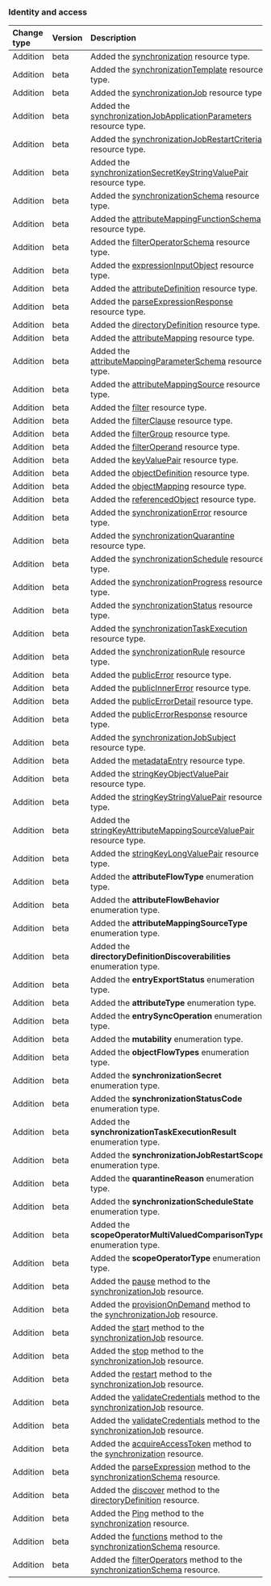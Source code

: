 ### Identity and access

| **Change type** | **Version** | **Description** |
|:---|:---|:---|
|Addition|beta|Added the [synchronization](https://docs.microsoft.com/en-us/graph/api/resources/synchronization-synchronization?view=graph-rest-beta) resource type.|
|Addition|beta|Added the [synchronizationTemplate](https://docs.microsoft.com/en-us/graph/api/resources/synchronization-synchronizationTemplate?view=graph-rest-beta) resource type.|
|Addition|beta|Added the [synchronizationJob](https://docs.microsoft.com/en-us/graph/api/resources/synchronization-synchronizationJob?view=graph-rest-beta) resource type.|
|Addition|beta|Added the [synchronizationJobApplicationParameters](https://docs.microsoft.com/en-us/graph/api/resources/synchronization-synchronizationJobApplicationParameters?view=graph-rest-beta) resource type.|
|Addition|beta|Added the [synchronizationJobRestartCriteria](https://docs.microsoft.com/en-us/graph/api/resources/synchronization-synchronizationJobRestartCriteria?view=graph-rest-beta) resource type.|
|Addition|beta|Added the [synchronizationSecretKeyStringValuePair](https://docs.microsoft.com/en-us/graph/api/resources/synchronization-synchronizationSecretKeyStringValuePair?view=graph-rest-beta) resource type.|
|Addition|beta|Added the [synchronizationSchema](https://docs.microsoft.com/en-us/graph/api/resources/synchronization-synchronizationSchema?view=graph-rest-beta) resource type.|
|Addition|beta|Added the [attributeMappingFunctionSchema](https://docs.microsoft.com/en-us/graph/api/resources/synchronization-attributeMappingFunctionSchema?view=graph-rest-beta) resource type.|
|Addition|beta|Added the [filterOperatorSchema](https://docs.microsoft.com/en-us/graph/api/resources/synchronization-filterOperatorSchema?view=graph-rest-beta) resource type.|
|Addition|beta|Added the [expressionInputObject](https://docs.microsoft.com/en-us/graph/api/resources/synchronization-expressionInputObject?view=graph-rest-beta) resource type.|
|Addition|beta|Added the [attributeDefinition](https://docs.microsoft.com/en-us/graph/api/resources/synchronization-attributeDefinition?view=graph-rest-beta) resource type.|
|Addition|beta|Added the [parseExpressionResponse](https://docs.microsoft.com/en-us/graph/api/resources/synchronization-parseExpressionResponse?view=graph-rest-beta) resource type.|
|Addition|beta|Added the [directoryDefinition](https://docs.microsoft.com/en-us/graph/api/resources/synchronization-directoryDefinition?view=graph-rest-beta) resource type.|
|Addition|beta|Added the [attributeMapping](https://docs.microsoft.com/en-us/graph/api/resources/synchronization-attributeMapping?view=graph-rest-beta) resource type.|
|Addition|beta|Added the [attributeMappingParameterSchema](https://docs.microsoft.com/en-us/graph/api/resources/synchronization-attributeMappingParameterSchema?view=graph-rest-beta) resource type.|
|Addition|beta|Added the [attributeMappingSource](https://docs.microsoft.com/en-us/graph/api/resources/synchronization-attributeMappingSource?view=graph-rest-beta) resource type.|
|Addition|beta|Added the [filter](https://docs.microsoft.com/en-us/graph/api/resources/synchronization-filter?view=graph-rest-beta) resource type.|
|Addition|beta|Added the [filterClause](https://docs.microsoft.com/en-us/graph/api/resources/synchronization-filterClause?view=graph-rest-beta) resource type.|
|Addition|beta|Added the [filterGroup](https://docs.microsoft.com/en-us/graph/api/resources/synchronization-filterGroup?view=graph-rest-beta) resource type.|
|Addition|beta|Added the [filterOperand](https://docs.microsoft.com/en-us/graph/api/resources/synchronization-filterOperand?view=graph-rest-beta) resource type.|
|Addition|beta|Added the [keyValuePair](https://docs.microsoft.com/en-us/graph/api/resources/synchronization-keyValuePair?view=graph-rest-beta) resource type.|
|Addition|beta|Added the [objectDefinition](https://docs.microsoft.com/en-us/graph/api/resources/synchronization-objectDefinition?view=graph-rest-beta) resource type.|
|Addition|beta|Added the [objectMapping](https://docs.microsoft.com/en-us/graph/api/resources/synchronization-objectMapping?view=graph-rest-beta) resource type.|
|Addition|beta|Added the [referencedObject](https://docs.microsoft.com/en-us/graph/api/resources/synchronization-referencedObject?view=graph-rest-beta) resource type.|
|Addition|beta|Added the [synchronizationError](https://docs.microsoft.com/en-us/graph/api/resources/synchronization-synchronizationError?view=graph-rest-beta) resource type.|
|Addition|beta|Added the [synchronizationQuarantine](https://docs.microsoft.com/en-us/graph/api/resources/synchronization-synchronizationQuarantine?view=graph-rest-beta) resource type.|
|Addition|beta|Added the [synchronizationSchedule](https://docs.microsoft.com/en-us/graph/api/resources/synchronization-synchronizationSchedule?view=graph-rest-beta) resource type.|
|Addition|beta|Added the [synchronizationProgress](https://docs.microsoft.com/en-us/graph/api/resources/synchronization-synchronizationProgress?view=graph-rest-beta) resource type.|
|Addition|beta|Added the [synchronizationStatus](https://docs.microsoft.com/en-us/graph/api/resources/synchronization-synchronizationStatus?view=graph-rest-beta) resource type.|
|Addition|beta|Added the [synchronizationTaskExecution](https://docs.microsoft.com/en-us/graph/api/resources/synchronization-synchronizationTaskExecution?view=graph-rest-beta) resource type.|
|Addition|beta|Added the [synchronizationRule](https://docs.microsoft.com/en-us/graph/api/resources/synchronization-synchronizationRule?view=graph-rest-beta) resource type.|
|Addition|beta|Added the [publicError](https://docs.microsoft.com/en-us/graph/api/resources/synchronization-publicError?view=graph-rest-beta) resource type.|
|Addition|beta|Added the [publicInnerError](https://docs.microsoft.com/en-us/graph/api/resources/synchronization-publicInnerError?view=graph-rest-beta) resource type.|
|Addition|beta|Added the [publicErrorDetail](https://docs.microsoft.com/en-us/graph/api/resources/synchronization-publicErrorDetail?view=graph-rest-beta) resource type.|
|Addition|beta|Added the [publicErrorResponse](https://docs.microsoft.com/en-us/graph/api/resources/synchronization-publicErrorResponse?view=graph-rest-beta) resource type.|
|Addition|beta|Added the [synchronizationJobSubject](https://docs.microsoft.com/en-us/graph/api/resources/synchronization-synchronizationJobSubject?view=graph-rest-beta) resource type.|
|Addition|beta|Added the [metadataEntry](https://docs.microsoft.com/en-us/graph/api/resources/synchronization-metadataEntry?view=graph-rest-beta) resource type.|
|Addition|beta|Added the [stringKeyObjectValuePair](https://docs.microsoft.com/en-us/graph/api/resources/synchronization-stringKeyObjectValuePair?view=graph-rest-beta) resource type.|
|Addition|beta|Added the [stringKeyStringValuePair](https://docs.microsoft.com/en-us/graph/api/resources/synchronization-stringKeyStringValuePair?view=graph-rest-beta) resource type.|
|Addition|beta|Added the [stringKeyAttributeMappingSourceValuePair](https://docs.microsoft.com/en-us/graph/api/resources/synchronization-stringKeyAttributeMappingSourceValuePair?view=graph-rest-beta) resource type.|
|Addition|beta|Added the [stringKeyLongValuePair](https://docs.microsoft.com/en-us/graph/api/resources/synchronization-stringKeyLongValuePair?view=graph-rest-beta) resource type.|
|Addition|beta|Added the **attributeFlowType** enumeration type.|
|Addition|beta|Added the **attributeFlowBehavior** enumeration type.|
|Addition|beta|Added the **attributeMappingSourceType** enumeration type.|
|Addition|beta|Added the **directoryDefinitionDiscoverabilities** enumeration type.|
|Addition|beta|Added the **entryExportStatus** enumeration type.|
|Addition|beta|Added the **attributeType** enumeration type.|
|Addition|beta|Added the **entrySyncOperation** enumeration type.|
|Addition|beta|Added the **mutability** enumeration type.|
|Addition|beta|Added the **objectFlowTypes** enumeration type.|
|Addition|beta|Added the **synchronizationSecret** enumeration type.|
|Addition|beta|Added the **synchronizationStatusCode** enumeration type.|
|Addition|beta|Added the **synchronizationTaskExecutionResult** enumeration type.|
|Addition|beta|Added the **synchronizationJobRestartScope** enumeration type.|
|Addition|beta|Added the **quarantineReason** enumeration type.|
|Addition|beta|Added the **synchronizationScheduleState** enumeration type.|
|Addition|beta|Added the **scopeOperatorMultiValuedComparisonType** enumeration type.|
|Addition|beta|Added the **scopeOperatorType** enumeration type.|
|Addition|beta|Added the [pause](https://docs.microsoft.com/en-us/graph/api/synchronization-synchronizationJob-pause?view=graph-rest-beta) method to the [synchronizationJob](https://docs.microsoft.com/en-us/graph/api/resources/synchronization-synchronizationJob?view=graph-rest-beta) resource.|
|Addition|beta|Added the [provisionOnDemand](https://docs.microsoft.com/en-us/graph/api/synchronization-synchronizationJob-provisionOnDemand?view=graph-rest-beta) method to the [synchronizationJob](https://docs.microsoft.com/en-us/graph/api/resources/synchronization-synchronizationJob?view=graph-rest-beta) resource.|
|Addition|beta|Added the [start](https://docs.microsoft.com/en-us/graph/api/synchronization-synchronizationJob-start?view=graph-rest-beta) method to the [synchronizationJob](https://docs.microsoft.com/en-us/graph/api/resources/synchronization-synchronizationJob?view=graph-rest-beta) resource.|
|Addition|beta|Added the [stop](https://docs.microsoft.com/en-us/graph/api/synchronization-synchronizationJob-stop?view=graph-rest-beta) method to the [synchronizationJob](https://docs.microsoft.com/en-us/graph/api/resources/synchronization-synchronizationJob?view=graph-rest-beta) resource.|
|Addition|beta|Added the [restart](https://docs.microsoft.com/en-us/graph/api/synchronization-synchronizationJob-restart?view=graph-rest-beta) method to the [synchronizationJob](https://docs.microsoft.com/en-us/graph/api/resources/synchronization-synchronizationJob?view=graph-rest-beta) resource.|
|Addition|beta|Added the [validateCredentials](https://docs.microsoft.com/en-us/graph/api/synchronization-synchronizationJob-validateCredentials?view=graph-rest-beta) method to the [synchronizationJob](https://docs.microsoft.com/en-us/graph/api/resources/synchronization-synchronizationJob?view=graph-rest-beta) resource.|
|Addition|beta|Added the [validateCredentials](https://docs.microsoft.com/en-us/graph/api/synchronization-synchronizationJob-validateCredentials?view=graph-rest-beta) method to the [synchronizationJob](https://docs.microsoft.com/en-us/graph/api/resources/synchronization-synchronizationJob?view=graph-rest-beta) resource.|
|Addition|beta|Added the [acquireAccessToken](https://docs.microsoft.com/en-us/graph/api/synchronization-synchronization-acquireAccessToken?view=graph-rest-beta) method to the [synchronization](https://docs.microsoft.com/en-us/graph/api/resources/synchronization-synchronization?view=graph-rest-beta) resource.|
|Addition|beta|Added the [parseExpression](https://docs.microsoft.com/en-us/graph/api/synchronization-synchronizationSchema-parseExpression?view=graph-rest-beta) method to the [synchronizationSchema](https://docs.microsoft.com/en-us/graph/api/resources/synchronization-synchronizationSchema?view=graph-rest-beta) resource.|
|Addition|beta|Added the [discover](https://docs.microsoft.com/en-us/graph/api/synchronization-directoryDefinition-discover?view=graph-rest-beta) method to the [directoryDefinition](https://docs.microsoft.com/en-us/graph/api/resources/synchronization-directoryDefinition?view=graph-rest-beta) resource.|
|Addition|beta|Added the [Ping](https://docs.microsoft.com/en-us/graph/api/synchronization-synchronization-Ping?view=graph-rest-beta) method to the [synchronization](https://docs.microsoft.com/en-us/graph/api/resources/synchronization-synchronization?view=graph-rest-beta) resource.|
|Addition|beta|Added the [functions](https://docs.microsoft.com/en-us/graph/api/synchronization-synchronizationSchema-functions?view=graph-rest-beta) method to the [synchronizationSchema](https://docs.microsoft.com/en-us/graph/api/resources/synchronization-synchronizationSchema?view=graph-rest-beta) resource.|
|Addition|beta|Added the [filterOperators](https://docs.microsoft.com/en-us/graph/api/synchronization-synchronizationSchema-filterOperators?view=graph-rest-beta) method to the [synchronizationSchema](https://docs.microsoft.com/en-us/graph/api/resources/synchronization-synchronizationSchema?view=graph-rest-beta) resource.|
